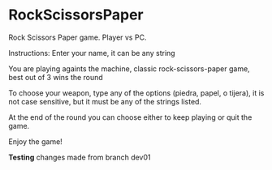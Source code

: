 # RockScissorsPaper
Rock Scissors Paper game. Player vs PC.

Instructions:
  Enter your name, it can be any string
  
  You are playing againts the machine, classic rock-scissors-paper game, best out of 3 wins the  round
  
  To choose your weapon, type any of the options (piedra, papel, o tijera), it is not case sensitive, but it must be any of the strings listed.
  
  At the end of the round you can choose either to keep playing or quit the game.

Enjoy the game!

**Testing**
changes made from branch dev01